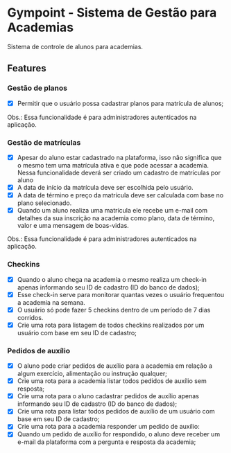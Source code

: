 # Gympoint - Sistema de Gestão para Academias

Sistema de controle de alunos para academias.

## Features
### Gestão de planos
- [x] Permitir que o usuário possa cadastrar planos para matrícula de alunos;

Obs.: Essa funcionalidade é para administradores autenticados na aplicação.

### Gestão de matrículas
- [x] Apesar do aluno estar cadastrado na plataforma, isso não significa que o mesmo tem uma matrícula ativa e que pode acessar a academia. Nessa funcionalidade deverá ser criado um cadastro de matrículas por aluno
- [x] A data de início da matrícula deve ser escolhida pelo usuário.
- [x] A data de término e preço da matrícula deve ser calculada com base no plano selecionado.
- [x] Quando um aluno realiza uma matrícula ele recebe um e-mail com detalhes da sua inscrição na academia como plano, data de término, valor e uma mensagem de boas-vidas.

Obs.: Essa funcionalidade é para administradores autenticados na aplicação.

### Checkins
- [x] Quando o aluno chega na academia o mesmo realiza um check-in apenas informando seu ID de cadastro (ID do banco de dados);
- [x] Esse check-in serve para monitorar quantas vezes o usuário frequentou a academia na semana.
- [x] O usuário só pode fazer 5 checkins dentro de um período de 7 dias corridos.
- [x] Crie uma rota para listagem de todos checkins realizados por um usuário com base em seu ID de cadastro;

### Pedidos de auxílio
- [x] O aluno pode criar pedidos de auxílio para a academia em relação a algum exercício, alimentação ou instrução qualquer;
- [x] Crie uma rota para a academia listar todos pedidos de auxílio sem resposta;
- [x] Crie uma rota para o aluno cadastrar pedidos de auxílio apenas informando seu ID de cadastro (ID do banco de dados);
- [x] Crie uma rota para listar todos pedidos de auxílio de um usuário com base em seu ID de cadastro;
- [x] Crie uma rota para a academia responder um pedido de auxílio:
- [x] Quando um pedido de auxílio for respondido, o aluno deve receber um e-mail da plataforma com a pergunta e resposta da academia;
